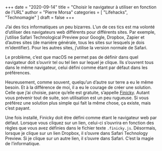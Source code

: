 +++
date        = "2020-09-14"
title       = "Choisir le navigateur à utiliser en fonction de l'URL"
author      = "Pierre Morsa"
categories  = [ "Lifehacks", "Technomagie" ]
draft       = false
+++

J’ai des tics informatiques un peu bizarres. L’un de ces tics est ma volonté d’utiliser des navigateurs web différents pour différents sites. Par exemple, j’utilise Safari Technological Preview pour Google, Dropbox, Zapier et d’autres sites (de manière générale, tous les sites sur lesquels je dois m’identifier). Pour les autres sites, j’utilise la version normale de Safari.

Le problème, c’est que macOS ne permet pas de définir dans quel navigateur doit s’ouvrir tel ou tel lien sur lequel je clique. Ils s’ouvrent tous dans le même navigateur, celui défini comme étant par défaut dans les préférences.

Heureusement, comme souvent, quelqu’un d’autre sur terre a eu le même besoin. Et à la différence de moi, il a eu le courage de créer une solution. Celle que j’ai choisie, parce qu’elle est gratuite, s’appelle [Finicky](https://github.com/johnste/finicky). Autant vous prévenir tout de suite, son utilisation est un peu rugueuse. Si vous préférez une solution plus simple qui fait la même chose, ça existe, mais c’est payant.

Une fois installé, Finicky doit être défini comme étant le navigateur web par défaut. Lorsque vous cliquez sur un lien, celui-ci s’ouvrira en fonction des règles que vous avez définies dans le fichier texte ```.finicky.js```. Désormais, lorsque je clique sur un lien Dropbox, il s’ouvre dans Safari Technology Preview. Si je clique sur un autre lien, il s’ouvre dans Safari. C’est la magie de l’informatique.

